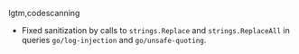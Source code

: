 lgtm,codescanning
* Fixed sanitization by calls to `strings.Replace` and `strings.ReplaceAll` in queries `go/log-injection` and `go/unsafe-quoting`.
